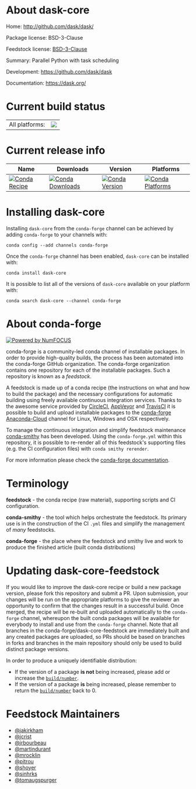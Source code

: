 About dask-core
===============

Home: http://github.com/dask/dask/

Package license: BSD-3-Clause

Feedstock license: [BSD-3-Clause](https://github.com/conda-forge/dask-core-feedstock/blob/master/LICENSE.txt)

Summary: Parallel Python with task scheduling

Development: https://github.com/dask/dask

Documentation: https://dask.org/

Current build status
====================


<table><tr><td>All platforms:</td>
    <td>
      <a href="https://dev.azure.com/conda-forge/feedstock-builds/_build/latest?definitionId=5543&branchName=master">
        <img src="https://dev.azure.com/conda-forge/feedstock-builds/_apis/build/status/dask-core-feedstock?branchName=master">
      </a>
    </td>
  </tr>
</table>

Current release info
====================

| Name | Downloads | Version | Platforms |
| --- | --- | --- | --- |
| [![Conda Recipe](https://img.shields.io/badge/recipe-dask--core-green.svg)](https://anaconda.org/conda-forge/dask-core) | [![Conda Downloads](https://img.shields.io/conda/dn/conda-forge/dask-core.svg)](https://anaconda.org/conda-forge/dask-core) | [![Conda Version](https://img.shields.io/conda/vn/conda-forge/dask-core.svg)](https://anaconda.org/conda-forge/dask-core) | [![Conda Platforms](https://img.shields.io/conda/pn/conda-forge/dask-core.svg)](https://anaconda.org/conda-forge/dask-core) |

Installing dask-core
====================

Installing `dask-core` from the `conda-forge` channel can be achieved by adding `conda-forge` to your channels with:

```
conda config --add channels conda-forge
```

Once the `conda-forge` channel has been enabled, `dask-core` can be installed with:

```
conda install dask-core
```

It is possible to list all of the versions of `dask-core` available on your platform with:

```
conda search dask-core --channel conda-forge
```


About conda-forge
=================

[![Powered by NumFOCUS](https://img.shields.io/badge/powered%20by-NumFOCUS-orange.svg?style=flat&colorA=E1523D&colorB=007D8A)](http://numfocus.org)

conda-forge is a community-led conda channel of installable packages.
In order to provide high-quality builds, the process has been automated into the
conda-forge GitHub organization. The conda-forge organization contains one repository
for each of the installable packages. Such a repository is known as a *feedstock*.

A feedstock is made up of a conda recipe (the instructions on what and how to build
the package) and the necessary configurations for automatic building using freely
available continuous integration services. Thanks to the awesome service provided by
[CircleCI](https://circleci.com/), [AppVeyor](https://www.appveyor.com/)
and [TravisCI](https://travis-ci.com/) it is possible to build and upload installable
packages to the [conda-forge](https://anaconda.org/conda-forge)
[Anaconda-Cloud](https://anaconda.org/) channel for Linux, Windows and OSX respectively.

To manage the continuous integration and simplify feedstock maintenance
[conda-smithy](https://github.com/conda-forge/conda-smithy) has been developed.
Using the ``conda-forge.yml`` within this repository, it is possible to re-render all of
this feedstock's supporting files (e.g. the CI configuration files) with ``conda smithy rerender``.

For more information please check the [conda-forge documentation](https://conda-forge.org/docs/).

Terminology
===========

**feedstock** - the conda recipe (raw material), supporting scripts and CI configuration.

**conda-smithy** - the tool which helps orchestrate the feedstock.
                   Its primary use is in the construction of the CI ``.yml`` files
                   and simplify the management of *many* feedstocks.

**conda-forge** - the place where the feedstock and smithy live and work to
                  produce the finished article (built conda distributions)


Updating dask-core-feedstock
============================

If you would like to improve the dask-core recipe or build a new
package version, please fork this repository and submit a PR. Upon submission,
your changes will be run on the appropriate platforms to give the reviewer an
opportunity to confirm that the changes result in a successful build. Once
merged, the recipe will be re-built and uploaded automatically to the
`conda-forge` channel, whereupon the built conda packages will be available for
everybody to install and use from the `conda-forge` channel.
Note that all branches in the conda-forge/dask-core-feedstock are
immediately built and any created packages are uploaded, so PRs should be based
on branches in forks and branches in the main repository should only be used to
build distinct package versions.

In order to produce a uniquely identifiable distribution:
 * If the version of a package **is not** being increased, please add or increase
   the [``build/number``](https://conda.io/docs/user-guide/tasks/build-packages/define-metadata.html#build-number-and-string).
 * If the version of a package **is** being increased, please remember to return
   the [``build/number``](https://conda.io/docs/user-guide/tasks/build-packages/define-metadata.html#build-number-and-string)
   back to 0.

Feedstock Maintainers
=====================

* [@jakirkham](https://github.com/jakirkham/)
* [@jcrist](https://github.com/jcrist/)
* [@jrbourbeau](https://github.com/jrbourbeau/)
* [@martindurant](https://github.com/martindurant/)
* [@mrocklin](https://github.com/mrocklin/)
* [@pitrou](https://github.com/pitrou/)
* [@shoyer](https://github.com/shoyer/)
* [@sinhrks](https://github.com/sinhrks/)
* [@tomaugspurger](https://github.com/tomaugspurger/)

